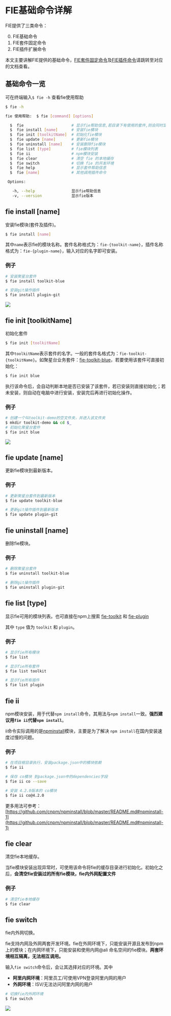 # FIE基础命令详解

FIE提供了三类命令：

0. FIE基础命令
1. FIE套件固定命令
2. FIE插件扩展命令

本文主要讲解FIE提供的基础命令，[FIE套件固定命令](docs/use-toolkit.md)及[FIE插件命令](docs/use-plugin.md)请跳转至对应的文档查看。

## 基础命令一览

可在终端输入`$ fie -h` 查看fie使用帮助

```bash
$ fie -h

fie 使用帮助:  $ fie [command] [options]

  $  fie                     # 显示fie帮助信息,若目录下有使用的套件,则会同时显示套件的帮助信息
  $  fie install [name]      # 安装fie模块
  $  fie init [toolkitName]  # 初始化fie模块
  $  fie update [name]       # 更新fie模块
  $  fie uninstall [name]    # 安装删除fie模块
  $  fie list [type]         # fie模块列表
  $  fie ii                  # npm模块安装
  $  fie clear               # 清空 fie 的本地缓存
  $  fie switch              # 切换 fie 的开发环境
  $  fie help                # 显示套件帮助信息
  $  fie [name]              # 其他调用插件命令

 Options:

   -h, --help                显示fie帮助信息
   -v, --version             显示fie版本
```

## fie install [name]

安装fie模块(套件及插件)。

```bash
$ fie install [name]
```

其中`name`表示fie的模块名称。套件名称格式为：`fie-{toolkit-name}`，插件名称格式为：`fie-{plugin-name}`，输入对应的名字即可安装。

### 例子

```bash
# 安装聚星台套件
$ fie install toolkit-blue

# 安装git操作插件
$ fie install plugin-git
```

![](http://img3.tbcdn.cn/5476e8b07b923/TB19WHcOpXXXXbXaFXXXXXXXXXX)



## fie init [toolkitName]

初始化套件

```bash
$ fie init [toolkitName]
```

其中`toolkitName`表示套件的名字。一般的套件名格式为：`fie-toolkit-{toolkitName}`。如聚星台业务套件：[fie-toolkit-blue](https://github.com/fieteam/fie-toolkit-blue)，若要使用该套件可直接初始化：

```bash
$ fie init blue
```

执行该命令后，会自动判断本地是否已安装了该套件，若已安装则直接初始化；若未安装，则自动在电脑中进行安装，安装完后再进行初始化操作。

### 例子

```bash
# 创建一个叫toolkit-demo的空文件夹，并进入该文件夹
$ mkdir toolkit-demo && cd $_
# 初始化聚星台套件
$ fie init blue
```

[![](http://img3.tbcdn.cn/5476e8b07b923/TB1YRrIOpXXXXXIXVXXXXXXXXXX)](http://img3.tbcdn.cn/5476e8b07b923/TB1YRrIOpXXXXXIXVXXXXXXXXXX)

## fie update [name]

更新fie模块到最新版本。

### 例子

```bash
# 更新聚星台套件到最新版本
$ fie update toolkit-blue

# 更新git操作插件到最新版本
$ fie update plugin-git
```

## fie uninstall [name]

删除fie模块。

### 例子

```bash
# 删除聚星台套件
$ fie uninstall toolkit-blue

# 删除git操作插件
$ fie uninstall plugin-git
```

## fie list [type]

显示fie可用的模块列表。也可直接在npm上搜索 [fie-toolkit](https://www.npmjs.com/search?q=fie-toolkit) 和 [fie-plugin](https://www.npmjs.com/search?q=fie-plugin)

其中 `type` 值为 `toolkit` 和 `plugin`。

### 例子

```bash
# 显示fie所有模块
$ fie list

# 显示fie所有套件
$ fie list toolkit

# 显示fie所有插件
$ fie list plugin
```

## fie ii

npm模块安装，用于代替`npm install`命令，其用法与`npm install`一致。**强烈建议用`fie ii`代替`npm install`**。

ii命令实际调用的是[npminstall](https://www.npmjs.com/package/npminstall)模块，主要是为了解决 `npm install`在国内安装速度过慢的问题。

### 例子

```bash
# 在项目根目录执行，安装package.json中的模块依赖
$ fie ii

# 保存 co模块 到package.json中的dependencies字段
$ fie ii co --save

# 安装 4.2.0版本的 co模块
$ fie ii co@4.2.0
```

更多用法可参考：[https://github.com/cnpm/npminstall/blob/master/README.md#npminstall-1](https://github.com/cnpm/npminstall/blob/master/README.md#npminstall-1)

## fie clear

清空fie本地缓存。

当fie模块安装出现异常时，可使用该命令将fie的缓存目录进行初始化。初始化之后，**会清空fie安装过的所有fie模块，fie内外网配置文件**

### 例子

```bash
# 清空fie本地缓存
$ fie clear
```

## fie switch

fie内外网切换。

fie支持内网及外网两套开发环境。fie在外网环境下，只能安装开源且发布到npm上的模块；在内网环境下，只能安装和使用内网@ali 命名空间的fie模块。**两套环境相互隔离，无法相互调用。**

输入`fie switch`命令后，会让其选择对应的环境。其中

* **阿里内网环境**：阿里员工/可使用VPN登录阿里内网的用户
* **外网环境**：ISV/无法访问阿里内网的用户

```bash
# 切换fie内外网环境
$ fie switch
```

![](http://img3.tbcdn.cn/5476e8b07b923/TB154HrOpXXXXXKapXXXXXXXXXX)



